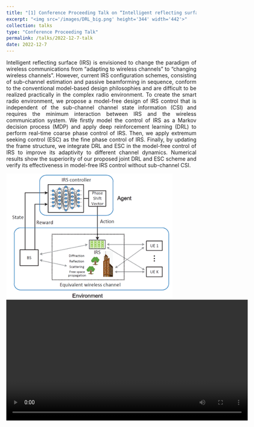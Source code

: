 ```yaml
---
title: "[1] Conference Proceeding Talk on “Intelligent reflecting surface configurations for smart radio using deep reinforcement learning”"
excerpt: "<img src='/images/DRL_big.png' height='344' width='442'>"
collection: talks
type: "Conference Proceeding Talk"
permalink: /talks/2022-12-7-talk
date: 2022-12-7
---
```


<p style="text-align:justify">Intelligent reflecting surface (IRS) is envisioned to change the paradigm of wireless communications from “adapting to wireless channels” to “changing wireless channels”. However, current IRS configuration schemes, consisting of sub-channel estimation and passive beamforming in sequence, conform to the conventional model-based design philosophies and are difficult to be realized practically in the complex radio environment. To create the smart radio environment, we propose a model-free design of IRS control that is independent of the sub-channel channel state information (CSI) and requires the minimum interaction between IRS and the wireless communication system. We firstly model the control of IRS as a Markov decision process (MDP) and apply deep reinforcement learning (DRL) to perform real-time coarse phase control of IRS. Then, we apply extremum seeking control (ESC) as the fine phase control of IRS. Finally, by updating the frame structure, we integrate DRL and ESC in the model-free control of IRS to improve its adaptivity to different channel dynamics. Numerical results show the superiority of our proposed joint DRL and ESC scheme and verify its effectiveness in model-free IRS control without sub-channel CSI.</p>

<img src='/images/DRL_big.png' width="440">


<video width="640" height="320" controls  class="center">
  <source src='https://WeiWang-WYS.github.io/files/GCfinal_small2.mp4' type="video/mp4">
</video>

